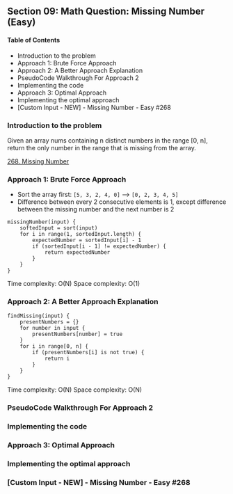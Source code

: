 ## Section 09: Math Question: Missing Number (Easy)

#### Table of Contents
- Introduction to the problem
- Approach 1: Brute Force Approach
- Approach 2: A Better Approach Explanation
- PseudoCode Walkthrough For Approach 2
- Implementing the code
- Approach 3: Optimal Approach
- Implementing the optimal approach
- [Custom Input - NEW] - Missing Number - Easy #268


### Introduction to the problem

Given an array nums containing n distinct numbers in the range [0, n], return the only number in the range that is missing from the array.

[268. Missing Number](https://leetcode.com/problems/missing-number/)



### Approach 1: Brute Force Approach

- Sort the array first: `[5, 3, 2, 4, 0]` --> `[0, 2, 3, 4, 5]`
- Difference between every 2 consecutive elements is 1, except difference between the
  missing number and the next number is 2

```
missingNumber(input) {
    softedInput = sort(input)
    for i in range(1, sortedInput.length) {
        expectedNumber = sortedInput[i] - 1
        if (sortedInput[i - 1] != expectedNumber) {
            return expectedNumber
        }
    }
}
```
Time complexity: O(N)
Space complexity: O(1)


### Approach 2: A Better Approach Explanation

```
findMissing(input) {
    presentNumbers = {}
    for number in input {
        presentNumbers[number] = true
    }
    for i in range[0, n] {
        if (presentNumbers[i] is not true) {
            return i
        }
    }
}
```
Time complexity: O(N)
Space complexity: O(N)


### PseudoCode Walkthrough For Approach 2



### Implementing the code



### Approach 3: Optimal Approach



### Implementing the optimal approach



### [Custom Input - NEW] - Missing Number - Easy #268





